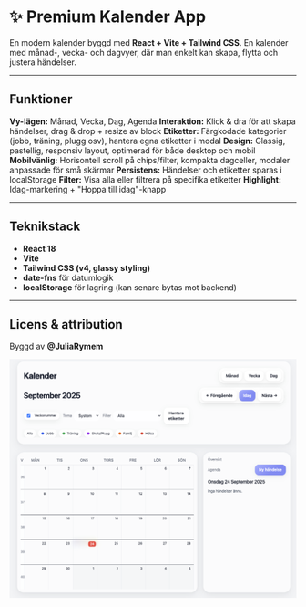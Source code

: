 # ✨ Premium Kalender App

En modern kalender byggd med **React + Vite + Tailwind CSS**.
En kalender med månad-, vecka- och dagvyer, där man enkelt kan skapa, flytta och justera händelser.

---

## Funktioner

**Vy-lägen:** Månad, Vecka, Dag, Agenda
**Interaktion:** Klick & dra för att skapa händelser, drag & drop + resize av block
**Etiketter:** Färgkodade kategorier (jobb, träning, plugg osv), hantera egna etiketter i modal
**Design:** Glassig, pastellig, responsiv layout, optimerad för både desktop och mobil
**Mobilvänlig:** Horisontell scroll på chips/filter, kompakta dagceller, modaler anpassade för små skärmar
**Persistens:** Händelser och etiketter sparas i localStorage
**Filter:** Visa alla eller filtrera på specifika etiketter
**Highlight:** Idag-markering + "Hoppa till idag"-knapp

---

## Teknikstack

- **React 18**
- **Vite**
- **Tailwind CSS (v4, glassy styling)**
- **date-fns** för datumlogik
- **localStorage** för lagring (kan senare bytas mot backend)

---

## Licens & attribution

Byggd av **@JuliaRymem**

![1758689574855](image/README/1758689574855.png)
